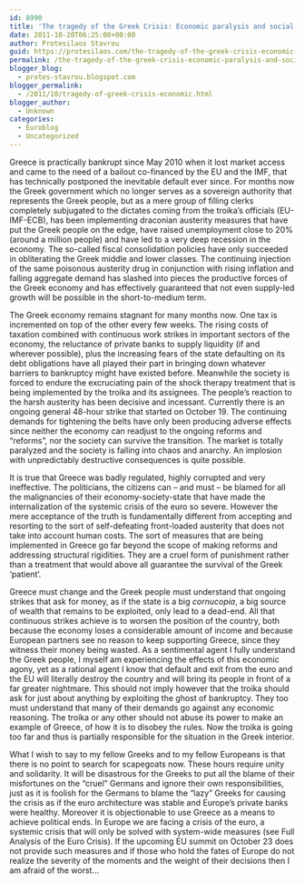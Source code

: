 ```yaml
---
id: 8990
title: 'The tragedy of the Greek Crisis: Economic paralysis and social unrest amid fears of implosion'
date: 2011-10-20T06:25:00+00:00
author: Protesilaos Stavrou
guid: https://protesilaos.com/the-tragedy-of-the-greek-crisis-economic-paralysis-and-social-unrest-amid-fears-of-implosion/
permalink: /the-tragedy-of-the-greek-crisis-economic-paralysis-and-social-unrest-amid-fears-of-implosion/
blogger_blog:
  - protes-stavrou.blogspot.com
blogger_permalink:
  - /2011/10/tragedy-of-greek-crisis-economic.html
blogger_author:
  - Unknown
categories:
  - Euroblog
  - Uncategorized
---
```

Greece is practically bankrupt since May 2010 when it lost market access and came to the need of a bailout co-financed by the EU and the IMF, that has technically postponed the inevitable default ever since. For months now the Greek government which no longer serves as a sovereign authority that represents the Greek people, but as a mere group of filling clerks completely subjugated to the dictates coming from the troika&#8217;s officials (EU-IMF-ECB), has been implementing draconian austerity measures that have put the Greek people on the edge, have raised unemployment close to 20% (around a million people) and have led to a very deep recession in the economy. The so-called fiscal consolidation policies have only succeeded in obliterating the Greek middle and lower classes. The continuing injection of the same poisonous austerity drug in conjunction with rising inflation and falling aggregate demand has slashed into pieces the productive forces of the Greek economy and has effectively guaranteed that not even supply-led growth will be possible in the short-to-medium term.

The Greek economy remains stagnant for many months now. One tax is incremented on top of the other every few weeks. The rising costs of taxation combined with continuous work strikes in important sectors of the economy, the reluctance of private banks to supply liquidity (if and wherever possible), plus the increasing fears of the state defaulting on its debt obligations have all played their part in bringing down whatever barriers to bankruptcy might have existed before. Meanwhile the society is forced to endure the excruciating pain of the shock therapy treatment that is being implemented by the troika and its assignees. The people&#8217;s reaction to the harsh austerity has been decisive and incessant. Currently there is an ongoing general 48-hour strike that started on October 19. The continuing demands for tightening the belts have only been producing adverse effects since neither the economy can readjust to the ongoing reforms and &#8220;reforms&#8221;, nor the society can survive the transition. The market is totally paralyzed and the society is falling into chaos and anarchy. An implosion with unpredictably destructive consequences is quite possible.

It is true that Greece was badly regulated, highly corrupted and very ineffective. The politicians, the citizens can &#8211; and must &#8211; be blamed for all the malignancies of their economy-society-state that have made the internalization of the systemic crisis of the euro so severe. However the mere acceptance of the truth is fundamentally different from accepting and resorting to the sort of self-defeating front-loaded austerity that does not take into account human costs. The sort of measures that are being implemented in Greece go far beyond the scope of making reforms and addressing structural rigidities. They are a cruel form of punishment rather than a treatment that would above all guarantee the survival of the Greek &#8216;patient&#8217;.

Greece must change and the Greek people must understand that ongoing strikes that ask for money, as if the state is a big _cornucopia_, a big source of wealth that remains to be exploited, only lead to a dead-end. All that continuous strikes achieve is to worsen the position of the country, both because the economy loses a considerable amount of income and because European partners see no reason to keep supporting Greece, since they witness their money being wasted. As a sentimental agent I fully understand the Greek people, I myself am experiencing the effects of this economic agony, yet as a rational agent I know that default and exit from the euro and the EU will literally destroy the country and will bring its people in front of a far greater nightmare. This should not imply however that the troika should ask for just about anything by exploiting the ghost of bankruptcy. They too must understand that many of their demands go against any economic reasoning. The troika or any other should not abuse its power to make an example of Greece, of how it is to disobey the rules. Now the troika is going too far and thus is partially responsible for the situation in the Greek interior.

What I wish to say to my fellow Greeks and to my fellow Europeans is that there is no point to search for scapegoats now. These hours require unity and solidarity. It will be disastrous for the Greeks to put all the blame of their misfortunes on the &#8220;cruel&#8221; Germans and ignore their own responsibilities, just as it is foolish for the Germans to blame the &#8220;lazy&#8221; Greeks for causing the crisis as if the euro architecture was stable and Europe&#8217;s private banks were healthy. Moreover it is objectionable to use Greece as a means to achieve political ends. In Europe we are facing a crisis of the euro, a systemic crisis that will only be solved with system-wide measures (see Full Analysis of the Euro Crisis). If the upcoming EU summit on October 23 does not provide such measures and if those who hold the fates of Europe do not realize the severity of the moments and the weight of their decisions then I am afraid of the worst&#8230;